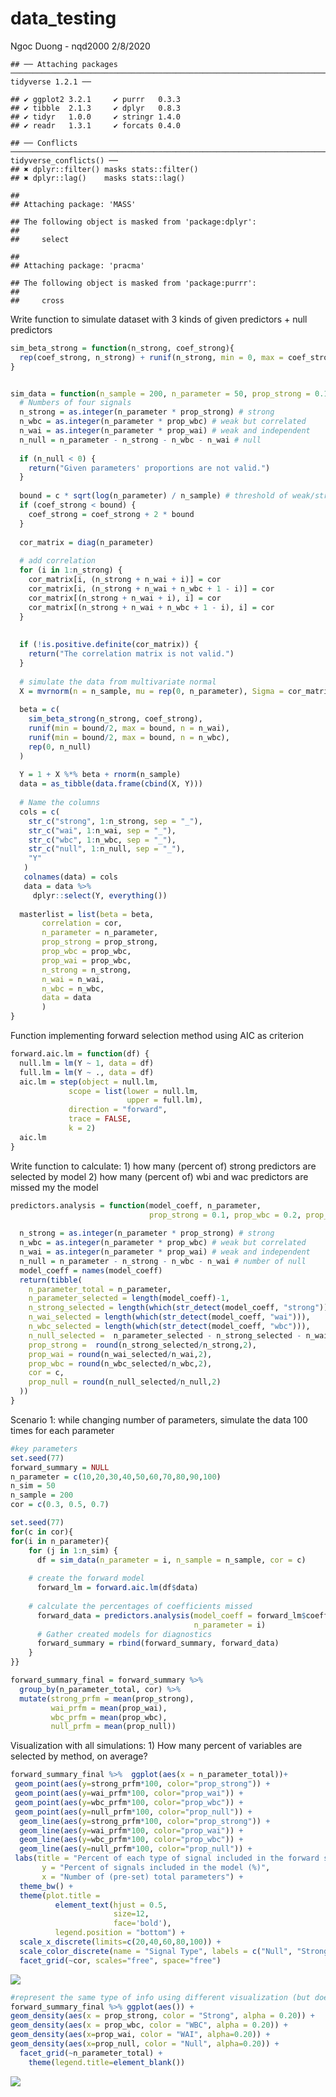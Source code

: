 data\_testing
================
Ngoc Duong - nqd2000
2/8/2020

    ## ── Attaching packages ─────────────────────────────────────────────────────────────────────────────────────────── tidyverse 1.2.1 ──

    ## ✔ ggplot2 3.2.1     ✔ purrr   0.3.3
    ## ✔ tibble  2.1.3     ✔ dplyr   0.8.3
    ## ✔ tidyr   1.0.0     ✔ stringr 1.4.0
    ## ✔ readr   1.3.1     ✔ forcats 0.4.0

    ## ── Conflicts ────────────────────────────────────────────────────────────────────────────────────────────── tidyverse_conflicts() ──
    ## ✖ dplyr::filter() masks stats::filter()
    ## ✖ dplyr::lag()    masks stats::lag()

    ## 
    ## Attaching package: 'MASS'

    ## The following object is masked from 'package:dplyr':
    ## 
    ##     select

    ## 
    ## Attaching package: 'pracma'

    ## The following object is masked from 'package:purrr':
    ## 
    ##     cross

Write function to simulate dataset with 3 kinds of given predictors +
null predictors

``` r
sim_beta_strong = function(n_strong, coef_strong){
  rep(coef_strong, n_strong) + runif(n_strong, min = 0, max = coef_strong)
}


sim_data = function(n_sample = 200, n_parameter = 50, prop_strong = 0.1, prop_wbc = 0.2, prop_wai = 0.2, c = 1, cor = 0.3, coef_strong = 5) {
  # Numbers of four signals
  n_strong = as.integer(n_parameter * prop_strong) # strong
  n_wbc = as.integer(n_parameter * prop_wbc) # weak but correlated
  n_wai = as.integer(n_parameter * prop_wai) # weak and independent
  n_null = n_parameter - n_strong - n_wbc - n_wai # null
  
  if (n_null < 0) {
    return("Given parameters' proportions are not valid.")
  }
  
  bound = c * sqrt(log(n_parameter) / n_sample) # threshold of weak/strong, the default is 0.14
  if (coef_strong < bound) {
    coef_strong = coef_strong + 2 * bound
  }
  
  cor_matrix = diag(n_parameter)
  
  # add correlation
  for (i in 1:n_strong) {
    cor_matrix[i, (n_strong + n_wai + i)] = cor
    cor_matrix[i, (n_strong + n_wai + n_wbc + 1 - i)] = cor
    cor_matrix[(n_strong + n_wai + i), i] = cor
    cor_matrix[(n_strong + n_wai + n_wbc + 1 - i), i] = cor
  }
  
  
  if (!is.positive.definite(cor_matrix)) {
    return("The correlation matrix is not valid.")
  }
  
  # simulate the data from multivariate normal
  X = mvrnorm(n = n_sample, mu = rep(0, n_parameter), Sigma = cor_matrix) # var = 1, correlation = covariance
  
  beta = c(
    sim_beta_strong(n_strong, coef_strong),
    runif(min = bound/2, max = bound, n = n_wai), 
    runif(min = bound/2, max = bound, n = n_wbc),
    rep(0, n_null) 
  )
  
  Y = 1 + X %*% beta + rnorm(n_sample)
  data = as_tibble(data.frame(cbind(X, Y)))
  
  # Name the columns
  cols = c(
    str_c("strong", 1:n_strong, sep = "_"),
    str_c("wai", 1:n_wai, sep = "_"),
    str_c("wbc", 1:n_wbc, sep = "_"),
    str_c("null", 1:n_null, sep = "_"),
    "Y"
   )
   colnames(data) = cols
   data = data %>% 
     dplyr::select(Y, everything())
   
  masterlist = list(beta = beta, 
       correlation = cor,
       n_parameter = n_parameter,
       prop_strong = prop_strong,
       prop_wbc = prop_wbc, 
       prop_wai = prop_wbc,
       n_strong = n_strong,
       n_wai = n_wai,
       n_wbc = n_wbc,
       data = data
       )
}
```

Function implementing forward selection method using AIC as criterion

``` r
forward.aic.lm = function(df) {
  null.lm = lm(Y ~ 1, data = df)
  full.lm = lm(Y ~ ., data = df)
  aic.lm = step(object = null.lm,
             scope = list(lower = null.lm, 
                          upper = full.lm), 
             direction = "forward",
             trace = FALSE, 
             k = 2)
  aic.lm
}
```

Write function to calculate: 1) how many (percent of) strong predictors
are selected by model 2) how many (percent of) wbi and wac predictors
are missed my the model

``` r
predictors.analysis = function(model_coeff, n_parameter,
                               prop_strong = 0.1, prop_wbc = 0.2, prop_wai = 0.2) {
  
  n_strong = as.integer(n_parameter * prop_strong) # strong
  n_wbc = as.integer(n_parameter * prop_wbc) # weak but correlated
  n_wai = as.integer(n_parameter * prop_wai) # weak and independent
  n_null = n_parameter - n_strong - n_wbc - n_wai # number of null
  model_coeff = names(model_coeff)
  return(tibble(
    n_parameter_total = n_parameter,
    n_parameter_selected = length(model_coeff)-1,
    n_strong_selected = length(which(str_detect(model_coeff, "strong"))),
    n_wai_selected = length(which(str_detect(model_coeff, "wai"))),
    n_wbc_selected = length(which(str_detect(model_coeff, "wbc"))),
    n_null_selected =  n_parameter_selected - n_strong_selected - n_wai_selected - n_wbc_selected,
    prop_strong =  round(n_strong_selected/n_strong,2),
    prop_wai = round(n_wai_selected/n_wai,2),
    prop_wbc = round(n_wbc_selected/n_wbc,2),
    cor = c,
    prop_null = round(n_null_selected/n_null,2)
  ))
}
```

Scenario 1: while changing number of parameters, simulate the data 100
times for each parameter

``` r
#key parameters
set.seed(77)
forward_summary = NULL
n_parameter = c(10,20,30,40,50,60,70,80,90,100)
n_sim = 50
n_sample = 200
cor = c(0.3, 0.5, 0.7)

set.seed(77)
for(c in cor){
for(i in n_parameter){
    for (j in 1:n_sim) {
      df = sim_data(n_parameter = i, n_sample = n_sample, cor = c)
      
    # create the forward model
      forward_lm = forward.aic.lm(df$data)
      
    # calculate the percentages of coefficients missed
      forward_data = predictors.analysis(model_coeff = forward_lm$coefficients, 
                                         n_parameter = i)
      # Gather created models for diagnostics
      forward_summary = rbind(forward_summary, forward_data)
    }
}}
```

``` r
forward_summary_final = forward_summary %>% 
  group_by(n_parameter_total, cor) %>% 
  mutate(strong_prfm = mean(prop_strong),
         wai_prfm = mean(prop_wai),
         wbc_prfm = mean(prop_wbc), 
         null_prfm = mean(prop_null))
```

Visualization with all simulations: 1) How many percent of variables are
selected by method, on average?

``` r
forward_summary_final %>%  ggplot(aes(x = n_parameter_total))+
 geom_point(aes(y=strong_prfm*100, color="prop_strong")) +
 geom_point(aes(y=wai_prfm*100, color="prop_wai")) + 
 geom_point(aes(y=wbc_prfm*100, color="prop_wbc")) + 
 geom_point(aes(y=null_prfm*100, color="prop_null")) + 
  geom_line(aes(y=strong_prfm*100, color="prop_strong")) +
  geom_line(aes(y=wai_prfm*100, color="prop_wai")) + 
  geom_line(aes(y=wbc_prfm*100, color="prop_wbc")) + 
  geom_line(aes(y=null_prfm*100, color="prop_null")) + 
 labs(title = "Percent of each type of signal included in the forward selection model",
       y = "Percent of signals included in the model (%)",
       x = "Number of (pre-set) total parameters") +  
  theme_bw() + 
  theme(plot.title = 
          element_text(hjust = 0.5, 
                       size=12, 
                       face='bold'), 
          legend.position = "bottom") +
  scale_x_discrete(limits=c(20,40,60,80,100)) + 
  scale_color_discrete(name = "Signal Type", labels = c("Null", "Strong", "WAI", "WBC")) +
  facet_grid(~cor, scales="free", space="free")
```

![](data_testing_files/figure-gfm/1-1.png)<!-- -->

``` r
#represent the same type of info using different visualization (but does not require taking mean)
forward_summary_final %>% ggplot(aes()) +
geom_density(aes(x = prop_strong, color = "Strong", alpha = 0.20)) +
geom_density(aes(x = prop_wbc, color = "WBC", alpha = 0.20)) + 
geom_density(aes(x=prop_wai, color = "WAI", alpha=0.20)) +
geom_density(aes(x=prop_null, color = "Null", alpha=0.20)) +
  facet_grid(~n_parameter_total) +
    theme(legend.title=element_blank())
```

![](data_testing_files/figure-gfm/1-2.png)<!-- -->
